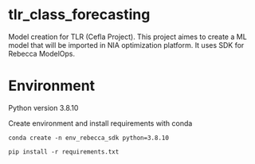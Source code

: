 # tlr_class_forecasting

Model creation for TLR (Cefla Project). This project aimes to create a ML model that will be imported in NIA optimization platform.
It uses SDK for Rebecca ModelOps.

# Environment
Python version 3.8.10

Create environment and install requirements with conda
```console
conda create -n env_rebecca_sdk python=3.8.10

pip install -r requirements.txt
```

# 